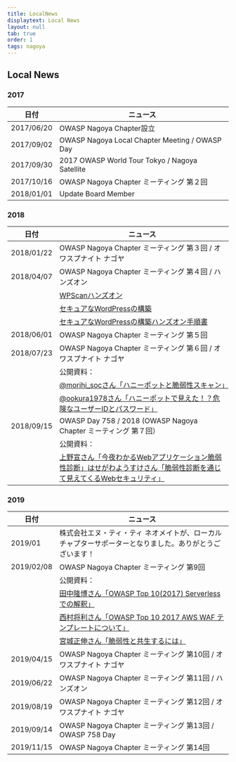 ```yaml
---
title: LocalNews
displaytext: Local News
layout: null
tab: true
order: 1
tags: nagoya
---
```


## Local News

### 2017
|日付|ニュース|
|---|---|
|2017/06/20|OWASP Nagoya Chapter設立|
|2017/09/02|OWASP Nagoya Local Chapter Meeting / OWASP Day|
|2017/09/30|2017 OWASP World Tour Tokyo / Nagoya Satellite|
|2017/10/16|OWASP Nagoya Chapter ミーティング 第２回|
|2018/01/01|Update Board Member|

### 2018
|日付|ニュース|
|---|---|
|2018/01/22|OWASP Nagoya Chapter ミーティング 第３回 / オワスプナイト ナゴヤ|
|2018/04/07|OWASP Nagoya Chapter ミーティング 第４回 / ハンズオン|
| | [WPScanハンズオン](https://www.slideshare.net/owaspnagoya/wpscanwordpress)|
| | [セキュアなWordPressの構築](https://www.slideshare.net/owaspnagoya/owasp-wordpress-wordpress)|
| | [セキュアなWordPressの構築ハンズオン手順書](https://www.slideshare.net/owaspnagoya/owasp-wordpress-wordpress-95391444)|
|2018/06/01|OWASP Nagoya Chapter ミーティング 第５回|
|2018/07/23|OWASP Nagoya Chapter ミーティング 第６回 / オワスプナイト ナゴヤ|
| |  公開資料：|
| | [@morihi_socさん「ハニーポットと脆弱性スキャン」](https://speakerdeck.com/morihi_soc/hanipotutotocui-ruo-xing-sukiyan)|
| | [@ookura1978さん「ハニーポットで見えた！？危険なユーザーIDとパスワード」](https://speakerdeck.com/okura/owasupunaitonagoya-number-2-ltzi-liao)|
|2018/09/15|OWASP Day 758 / 2018 (OWASP Nagoya Chapter ミーティング 第７回）|
| |公開資料：|
| | [上野宣さん「今夜わかるWebアプリケーション脆弱性診断」](https://www.slideshare.net/uenosen/web-owasp-day-758-2018-114646917)[はせがわようすけさん「脆弱性診断を通じて見えてくるWebセキュリティ」](https://speakerdeck.com/hasegawayosuke/cui-ruo-xing-zhen-duan-wotong-zitejian-etekuruwebsekiyuritei)

### 2019
|日付|ニュース|
|---|---|
|2019/01|株式会社エヌ・ティ・ティ ネオメイトが、ローカルチャプターサポーターとなりました。ありがとうございます！||2019/02/02|MINI Hardening & OWASP 名古屋|
|2019/02/08|OWASP Nagoya Chapter ミーティング 第9回
| | 公開資料：|
| |  [田中隆博さん「OWASP Top 10(2017) Serverlessでの解釈」](https://www.slideshare.net/TakahiroTanaka/owasp-top-10-serverless)|
| | [西村将利さん「OWASP Top 10 2017 AWS WAF テンプレートについて」](https://www.slideshare.net/owaspnagoya/owasp-top10-2017-aws-waf-20190208)|
| | [宮城正伸さん「脆弱性と共生するには」](https://www.slideshare.net/owaspnagoya/20190208vulnstudy)|
|2019/04/15|OWASP Nagoya Chapter ミーティング 第10回 / オワスプナイト ナゴヤ|
|2019/06/22|OWASP Nagoya Chapter ミーティング 第11回 / ハンズオン|
|2019/08/19|OWASP Nagoya Chapter ミーティング 第12回 / オワスプナイト ナゴヤ|
|2019/09/14|OWASP Nagoya Chapter ミーティング 第13回 / OWASP 758 Day|
|2019/11/15|OWASP Nagoya Chapter ミーティング 第14回|


